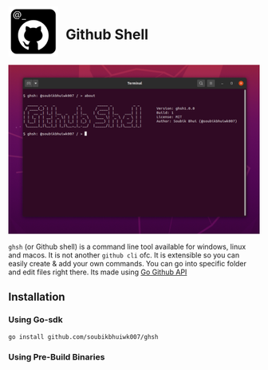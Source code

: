 <div style="display:flex;">
    <img src="ghsh@512x512.png" alt="logo" width="100"> 
    <h1 style="margin-left: 15px">Github Shell</h1>
</div>
<br>

<img alt="about" src="docs/images/about.png">

`ghsh` (or Github shell) is a command line tool available for windows, linux and macos. It is not another `github cli` ofc. It is extensible so you can easily create & add your own commands. You can go into specific folder and edit files right there. Its made using [Go Github API](https://github.com/google/go-github)

## Installation

### Using Go-sdk
```
go install github.com/soubikbhuiwk007/ghsh
```

### Using Pre-Build Binaries

